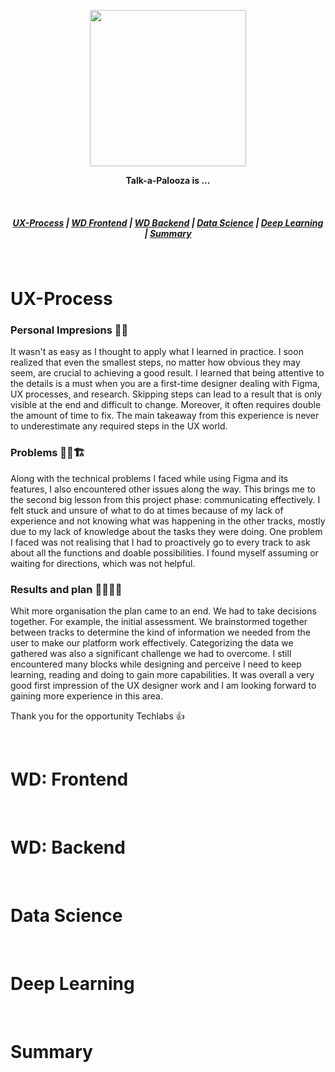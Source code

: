 <p align="center">
<img src="https://raw.githubusercontent.com/TechLabs-Berlin/ss23-talk-a-palooza/assets/talkAPalooza.png" width="250px"></p>
</p>

<div align="center">

**Talk-a-Palooza is ...**

</div>

&nbsp;

<h5 align="center">
  <a href="#UX-Process">UX-Process</a>  |
  <a href="#Frontend">WD Frontend</a>  |
  <a href="#Backend">WD Backend</a>  |
  <a href="#Data Science">Data Science</a>  |
    <a href="#deep-learning">Deep Learning</a>  |
  <a href="#Summary">Summary</a>
</h5>

&nbsp;

# UX-Process

### Personal Impresions :bricks::smiley:

It wasn't as easy as I thought to apply what I learned in practice. I soon realized that even the smallest steps, no matter how obvious they may seem, are crucial to achieving a good result. I learned that being attentive to the details is a must when you are a first-time designer dealing with Figma, UX processes, and research. Skipping steps can lead to a result that is only visible at the end and difficult to change. Moreover, it often requires double the amount of time to fix. The main takeaway from this experience is never to underestimate any required steps in the UX world.

### Problems :exploding_head::boom::building_construction:

Along with the technical problems I faced while using Figma and its features, I also encountered other issues along the way. This brings me to the second big lesson from this project phase: communicating effectively. I felt stuck and unsure of what to do at times because of my lack of experience and not knowing what was happening in the other tracks, mostly due to my lack of knowledge about the tasks they were doing. One problem I faced was not realising that I had to proactively go to every track to ask about all the functions and doable possibilities. I found myself assuming or waiting for directions, which was not helpful.

### Results and plan :european_castle::hugs::yellow_heart::sparkles:

Whit more organisation the plan came to an end. We had to take decisions together. For example, the initial assessment. We brainstormed together between tracks to determine the kind of information we needed from the user to make our platform work effectively. Categorizing the data we gathered was also a significant challenge we had to overcome. I still encountered many blocks while designing and perceive I need to keep learning, reading and doing to gain more capabilities. It was overall a very good first impression of the UX designer work and I am looking forward to gaining more experience in this area.

Thank you for the opportunity Techlabs :+1:

&nbsp;
&nbsp;

# WD: Frontend

&nbsp;
&nbsp;

# WD: Backend

&nbsp;
&nbsp;

# Data Science

&nbsp;
&nbsp;

# Deep Learning

&nbsp;
&nbsp;

# Summary

